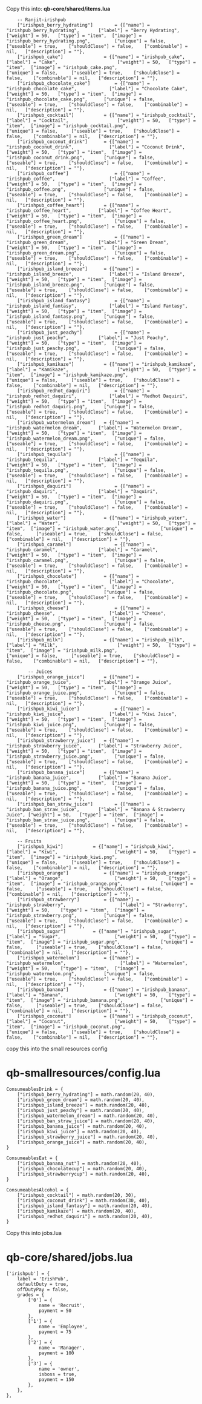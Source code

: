 


Copy this into:
**qb-core/shared/items.lua** 
```
    -- Ranjit-irishpub
	["irishpub_berry_hydrating"] 		= {["name"] = "irishpub_berry_hydrating", 		["label"] = "Berry Hydrating", 			 ["weight"] = 50, 	["type"] = "item", 	["image"] = "irishpub_berry_hydrating.png", 		["unique"] = false,   	["useable"] = true,    ["shouldClose"] = false,    ["combinable"] = nil,   ["description"] = ""},
	["irishpub_cake"] 				= {["name"] = "irishpub_cake", 					["label"] = "Cake", 			 		 ["weight"] = 50, 	["type"] = "item", 	["image"] = "irishpub_cake.png", 					["unique"] = false,   	["useable"] = true,    ["shouldClose"] = false,    ["combinable"] = nil,   ["description"] = ""},
	["irishpub_chocolate_cake"] 		= {["name"] = "irishpub_chocolate_cake", 			["label"] = "Chocolate Cake", 			 ["weight"] = 50, 	["type"] = "item", 	["image"] = "irishpub_chocolate_cake.png", 		["unique"] = false,   	["useable"] = true,    ["shouldClose"] = false,    ["combinable"] = nil,   ["description"] = ""},
	["irishpub_cocktail"] 			= {["name"] = "irishpub_cocktail", 				["label"] = "Cocktail", 			 	 ["weight"] = 50, 	["type"] = "item", 	["image"] = "irishpub_cocktail.png", 				["unique"] = false,   	["useable"] = true,    ["shouldClose"] = false,    ["combinable"] = nil,   ["description"] = ""},
	["irishpub_coconut_drink"] 		= {["name"] = "irishpub_coconut_drink", 			["label"] = "Coconut Drink", 			 ["weight"] = 50, 	["type"] = "item", 	["image"] = "irishpub_coconut_drink.png", 		["unique"] = false,   	["useable"] = true,    ["shouldClose"] = false,    ["combinable"] = nil,   ["description"] = ""},
	["irishpub_coffee"] 				= {["name"] = "irishpub_coffee", 					["label"] = "Coffee", 			 		 ["weight"] = 50, 	["type"] = "item", 	["image"] = "irishpub_coffee.png", 				["unique"] = false,   	["useable"] = true,    ["shouldClose"] = false,    ["combinable"] = nil,   ["description"] = ""},
	["irishpub_coffee_heart"] 		= {["name"] = "irishpub_coffee_heart", 			["label"] = "Coffee Heart", 			 ["weight"] = 50, 	["type"] = "item", 	["image"] = "irishpub_coffee_heart.png", 			["unique"] = false,   	["useable"] = true,    ["shouldClose"] = false,    ["combinable"] = nil,   ["description"] = ""},
	["irishpub_green_dream"] 			= {["name"] = "irishpub_green_dream", 			["label"] = "Green Dream", 			 	 ["weight"] = 50, 	["type"] = "item", 	["image"] = "irishpub_green_dream.png", 			["unique"] = false,   	["useable"] = true,    ["shouldClose"] = false,    ["combinable"] = nil,   ["description"] = ""},
	["irishpub_island_breeze"] 		= {["name"] = "irishpub_island_breeze", 			["label"] = "Island Breeze", 			 ["weight"] = 50, 	["type"] = "item", 	["image"] = "irishpub_island_breeze.png", 		["unique"] = false,   	["useable"] = true,    ["shouldClose"] = false,    ["combinable"] = nil,   ["description"] = ""},
	["irishpub_island_fantasy"] 		= {["name"] = "irishpub_island_fantasy", 			["label"] = "Island Fantasy", 			 ["weight"] = 50, 	["type"] = "item", 	["image"] = "irishpub_island_fantasy.png", 		["unique"] = false,   	["useable"] = true,    ["shouldClose"] = false,    ["combinable"] = nil,   ["description"] = ""},
	["irishpub_just_peachy"] 			= {["name"] = "irishpub_just_peachy", 			["label"] = "Just Peachy", 			 	 ["weight"] = 50, 	["type"] = "item", 	["image"] = "irishpub_just_peachy.png", 			["unique"] = false,   	["useable"] = true,    ["shouldClose"] = false,    ["combinable"] = nil,   ["description"] = ""},
	["irishpub_kamikaze"] 			= {["name"] = "irishpub_kamikaze", 				["label"] = "Kamikaze", 			 	 ["weight"] = 50, 	["type"] = "item", 	["image"] = "irishpub_kamikaze.png", 				["unique"] = false,   	["useable"] = true,    ["shouldClose"] = false,    ["combinable"] = nil,   ["description"] = ""},
	["irishpub_redhot_daquiri"] 		= {["name"] = "irishpub_redhot_daquiri", 			["label"] = "Redhot Daquiri", 			 ["weight"] = 50, 	["type"] = "item", 	["image"] = "irishpub_redhot_daquiri.png", 		["unique"] = false,   	["useable"] = true,    ["shouldClose"] = false,    ["combinable"] = nil,   ["description"] = ""},
	["irishpub_watermelon_dream"] 	= {["name"] = "irishpub_watermelon_dream", 		["label"] = "Watermelon Dream", 		 ["weight"] = 50, 	["type"] = "item", 	["image"] = "irishpub_watermelon_dream.png", 		["unique"] = false,   	["useable"] = true,    ["shouldClose"] = false,    ["combinable"] = nil,   ["description"] = ""},
	["irishpub_tequila"] 				= {["name"] = "irishpub_tequila", 				["label"] = "Tequila", 			 		 ["weight"] = 50, 	["type"] = "item", 	["image"] = "irishpub_tequila.png", 				["unique"] = false,   	["useable"] = true,    ["shouldClose"] = false,    ["combinable"] = nil,   ["description"] = ""},
	["irishpub_daquiri"] 				= {["name"] = "irishpub_daquiri", 				["label"] = "Daquiri", 			 		 ["weight"] = 50, 	["type"] = "item", 	["image"] = "irishpub_daquiri.png", 				["unique"] = false,   	["useable"] = true,    ["shouldClose"] = false,    ["combinable"] = nil,   ["description"] = ""},
	["irishpub_water"] 				= {["name"] = "irishpub_water", 					["label"] = "Water", 			 		 ["weight"] = 50, 	["type"] = "item", 	["image"] = "irishpub_water.png", 				["unique"] = false,   	["useable"] = true,    ["shouldClose"] = false,    ["combinable"] = nil,   ["description"] = ""},
	["irishpub_caramel"] 				= {["name"] = "irishpub_caramel", 				["label"] = "Caramel", 			 		 ["weight"] = 50, 	["type"] = "item", 	["image"] = "irishpub_caramel.png", 				["unique"] = false,   	["useable"] = true,    ["shouldClose"] = false,    ["combinable"] = nil,   ["description"] = ""},
	["irishpub_chocolate"] 			= {["name"] = "irishpub_chocolate", 				["label"] = "Chocolate", 			 	 ["weight"] = 50, 	["type"] = "item", 	["image"] = "irishpub_chocolate.png", 			["unique"] = false,   	["useable"] = true,    ["shouldClose"] = false,    ["combinable"] = nil,   ["description"] = ""},
	["irishpub_cheese"] 				= {["name"] = "irishpub_cheese", 					["label"] = "Cheese", 			 	 ["weight"] = 50, 	["type"] = "item", 	["image"] = "irishpub_cheese.png", 				["unique"] = false,   	["useable"] = true,    ["shouldClose"] = false,    ["combinable"] = nil,   ["description"] = ""},
	["irishpub_milk"] 				= {["name"] = "irishpub_milk", 					["label"] = "Milk", 			 	     ["weight"] = 50, 	["type"] = "item", 	["image"] = "irishpub_milk.png", 					["unique"] = false,   	["useable"] = true,    ["shouldClose"] = false,    ["combinable"] = nil,   ["description"] = ""},
	
		-- Juices
	["irishpub_orange_juice"] 		= {["name"] = "irishpub_orange_juice", 			["label"] = "Orange Juice", 			 ["weight"] = 50, 	["type"] = "item", 	["image"] = "irishpub_orange_juice.png", 			["unique"] = false,   	["useable"] = true,    ["shouldClose"] = false,    ["combinable"] = nil,   ["description"] = ""},
	["irishpub_kiwi_juice"] 			= {["name"] = "irishpub_kiwi_juice", 				["label"] = "Kiwi Juice", 			 	 ["weight"] = 50, 	["type"] = "item", 	["image"] = "irishpub_kiwi_juice.png", 			["unique"] = false,   	["useable"] = true,    ["shouldClose"] = false,    ["combinable"] = nil,   ["description"] = ""},
	["irishpub_strawberry_juice"] 	= {["name"] = "irishpub_strawberry_juice", 		["label"] = "Strawberry Juice", 		 ["weight"] = 50, 	["type"] = "item", 	["image"] = "irishpub_strawberry_juice.png", 		["unique"] = false,   	["useable"] = true,    ["shouldClose"] = false,    ["combinable"] = nil,   ["description"] = ""},
	["irishpub_banana_juice"] 		= {["name"] = "irishpub_banana_juice", 			["label"] = "Banana Juice", 			 ["weight"] = 50, 	["type"] = "item", 	["image"] = "irishpub_banana_juice.png", 			["unique"] = false,   	["useable"] = true,    ["shouldClose"] = false,    ["combinable"] = nil,   ["description"] = ""},
	["irishpub_ban_straw_juice"] 		= {["name"] = "irishpub_ban_straw_juice", 		["label"] = "Banana & Strawberry Juice", ["weight"] = 50, 	["type"] = "item", 	["image"] = "irishpub_ban_straw_juice.png", 		["unique"] = false,   	["useable"] = true,    ["shouldClose"] = false,    ["combinable"] = nil,   ["description"] = ""},

	-- Fruits
	["irishpub_kiwi"] 			= {["name"] = "irishpub_kiwi", 						["label"] = "Kiwi", 			 		["weight"] = 50, 	["type"] = "item", 	["image"] = "irishpub_kiwi.png", 					["unique"] = false,   	["useable"] = true,    ["shouldClose"] = false,    ["combinable"] = nil,   ["description"] = ""},
	["irishpub_orange"] 			= {["name"] = "irishpub_orange", 						["label"] = "Orange", 			 		["weight"] = 50, 	["type"] = "item", 	["image"] = "irishpub_orange.png", 				["unique"] = false,   	["useable"] = true,    ["shouldClose"] = false,    ["combinable"] = nil,   ["description"] = ""},
	["irishpub_strawberry"] 		= {["name"] = "irishpub_strawberry", 					["label"] = "Strawberry", 			 	["weight"] = 50, 	["type"] = "item", 	["image"] = "irishpub_strawberry.png", 			["unique"] = false,   	["useable"] = true,    ["shouldClose"] = false,    ["combinable"] = nil,   ["description"] = ""},
	["irishpub_sugar"] 			= {["name"] = "irishpub_sugar", 						["label"] = "Sugar", 			 		["weight"] = 50, 	["type"] = "item", 	["image"] = "irishpub_sugar.png", 				["unique"] = false,   	["useable"] = true,    ["shouldClose"] = false,    ["combinable"] = nil,   ["description"] = ""},
	["irishpub_watermelon"] 		= {["name"] = "irishpub_watermelon", 					["label"] = "Watermelon", 			 	["weight"] = 50, 	["type"] = "item", 	["image"] = "irishpub_watermelon.png", 			["unique"] = false,   	["useable"] = true,    ["shouldClose"] = false,    ["combinable"] = nil,   ["description"] = ""},
	["irishpub_banana"] 			= {["name"] = "irishpub_banana", 						["label"] = "Banana", 			 		["weight"] = 50, 	["type"] = "item", 	["image"] = "irishpub_banana.png", 				["unique"] = false,   	["useable"] = true,    ["shouldClose"] = false,    ["combinable"] = nil,   ["description"] = ""},
	["irishpub_coconut"] 			= {["name"] = "irishpub_coconut", 					["label"] = "Coconut", 			 		["weight"] = 50, 	["type"] = "item", 	["image"] = "irishpub_coconut.png", 				["unique"] = false,   	["useable"] = true,    ["shouldClose"] = false,    ["combinable"] = nil,   ["description"] = ""},
```
copy this into the small resources config
# **qb-smallresources/config.lua**
	ConsumeablesDrink = {
	    ["irishpub_berry_hydrating"] = math.random(20, 40),
	    ["irishpub_green_dream"] = math.random(20, 40),
	    ["irishpub_island_breeze"] = math.random(20, 40),
	    ["irishpub_just_peachy"] = math.random(20, 40),
	    ["irishpub_watermelon_dream"] = math.random(20, 40),
	    ["irishpub_ban_straw_juice"] = math.random(20, 40),
	    ["irishpub_banana_juice"] = math.random(20, 40),
	    ["irishpub_kiwi_juice"] = math.random(20, 40),
	    ["irishpub_strawberry_juice"] = math.random(20, 40),
	    ["irishpub_orange_juice"] = math.random(20, 40),
	}

	ConsumeablesEat = {
		["irishpub_banana_nut"] = math.random(20, 40),
		["irishpub_chocolatecup"] = math.random(20, 40),
		["irishpub_strawberrycup"] = math.random(20, 40),
	}

	ConsumeablesAlcohol = {
	    ["irishpub_cocktail"] = math.random(20, 30),
	    ["irishpub_coconut_drink"] = math.random(30, 40),
	    ["irishpub_island_fantasy"] = math.random(20, 40),
	    ["irishpub_kamikaze"] = math.random(20, 40),
	    ["irishpub_redhot_daquiri"] = math.random(20, 40),
	}
Copy this into jobs.lua
# **qb-core/shared/jobs.lua**
    ['irishpub'] = {
        label = 'IrishPub',
        defaultDuty = true,
        offDutyPay = false,
        grades = {
            ['0'] = {
                name = 'Recruit',
                payment = 50
            },
            ['1'] = {
                name = 'Employee',
                payment = 75
            },
            ['2'] = {
                name = 'Manager',
                payment = 100
            },
            ['3'] = {
                name = 'owner',
                isboss = true,
                payment = 150
            },
        },
    },




	